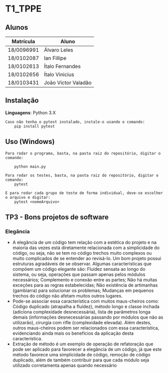 # T1_TPPE

## Alunos
|Matrícula | Aluno |
| -- | -- |
| 18/0096991  |  Álvaro Leles |
| 18/0102087  |  Ian Fillipe |
| 18/0102613  |  Ítalo Fernandes |
| 18/0102656  |  Ítalo Vinicius |
| 18/0103431  |  João Victor Valadão |

## Instalação 
**Linguagens**: Python 3.X<br>
```
Caso não tenha o pytest instalado, instale-o usando o comando:
    pip install pytest
```

## Uso (Windows)

```
Para rodar o programa, basta, na pasta raiz do repositório, digitar o comando:
    
    python main.py

Para rodar os testes, basta, na pasta raiz do repositório, digitar o comando:
    pytest

E para rodar cada grupo de teste de forma individual, deve-se escolher o arquivo e digitar:
    pytest <nomeArquivo>
```

## TP3 - Bons projetos de software

### Elegância

- A elegância de um código tem relação com a estética do projeto e na maioria das vezes está diretamente relacionada com a simplicidade do código, ou seja, não se tem no código trechos muito complexos ou muito complicados de se entender ao revisá-lo. Um bom projeto possui estruturas agradáveis de se observar. Algumas características que compõem um código elegante são: Fluídez sensata ao longo do sistema, ou seja, operações que passam apenas pelos módulos necessários; Complemento e conexão entre as partes; Não há muitas exceções para as regras estabelecidas; Não existência de artimanhas (gambiarra) para solucionar os problemas; Mudanças em pequenos trechos do código não afetam muitos outros lugares.
- Pode-se associar essa característica com muitos maus-cheiros como: Código duplicado (atrapalha a fluídez), método longo e classe inchada (adiciona complexidade desnecessária), lista de parâmetros longa demais (informações desnecessárias passando por módulos que não as utilizarão), cirurgia com rifle (complexidade elevada). Além destes, outros maus-cheiros podem ser relacionados com essa característica, evidenciando ainda mais os benefícios da aplicação desta característica.
- Extração de método é um exemplo de operação de refatoração que pode ser aplicado para favorecer a elegância de um código, já que este método favorece uma simplicidade de código, remoção de código duplicado, além de também contribuir para que cada módulo seja utilizado corretamenta apenas quando necessário
